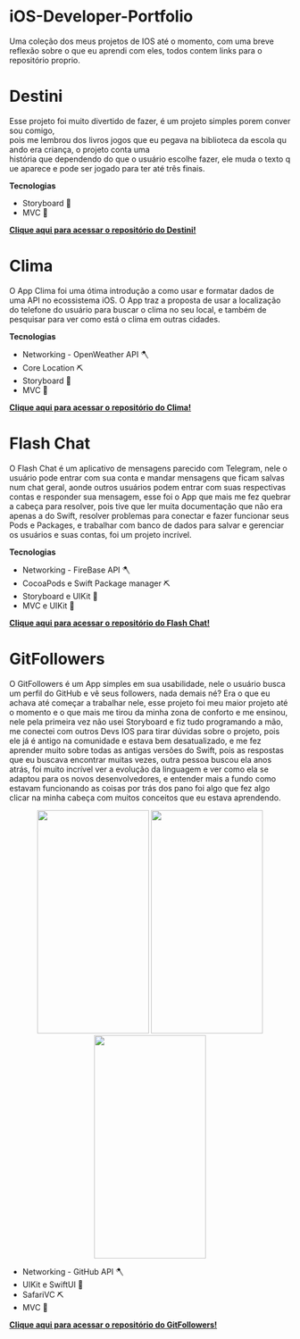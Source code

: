 # iOS-Developer-Portfolio


Uma coleção dos meus projetos de IOS até o momento, com uma breve reflexão sobre o que eu aprendi com eles, todos contem links para o repositório proprio.


# Destini
Esse projeto foi muito divertido de fazer, é um projeto simples porem conversou comigo, pois me lembrou dos livros jogos que eu pegava na biblioteca da escola quando era criança, o projeto conta uma história que dependendo do que o usuário escolhe fazer, ele muda o texto que aparece e pode ser jogado para ter até três finais.


**Tecnologias**

- Storyboard 🔧
- MVC 🔨

[**Clique aqui para acessar o repositório do Destini!**](https://github.com/mattprogm/Destini)

# Clima
O App Clima foi uma ótima introdução a como usar e formatar dados de uma API no ecossistema iOS. O App traz a proposta de usar a localização do telefone do usuário para buscar o clima no seu local, e também de pesquisar para ver como está o clima em outras cidades.


**Tecnologias**

- Networking - OpenWeather API 🪓
- Core Location ⛏️
- Storyboard 🔧
- MVC 🔨

[**Clique aqui para acessar o repositório do Clima!**](https://github.com/mattprogm/Clima)

# Flash Chat
O Flash Chat é um aplicativo de mensagens parecido com Telegram, nele o usuário pode entrar com sua conta e mandar mensagens que ficam salvas num chat geral, aonde outros usuários podem entrar com suas respectivas contas e responder sua mensagem, esse foi o App que mais me fez quebrar a cabeça para resolver, pois tive que ler muita documentação que não era apenas a do Swift, resolver problemas para conectar e fazer funcionar seus Pods e Packages, e trabalhar com banco de dados para salvar e gerenciar os usuários e suas contas, foi um projeto incrível.



**Tecnologias**

- Networking - FireBase API 🪓
- CocoaPods e Swift Package manager ⛏️
- Storyboard e UIKit 🔧
- MVC e UIKit 🔨

[**Clique aqui para acessar o repositório do Flash Chat!**](https://github.com/mattprogm/Flash-Chat-App)

# GitFollowers
O GitFollowers é um App simples em sua usabilidade, nele o usuário busca um perfil do GitHub e vê seus followers, nada demais né? Era o que eu achava até começar a trabalhar nele, esse projeto foi meu maior projeto até o momento e o que mais me tirou da minha zona de conforto e me ensinou, nele pela primeira vez não usei Storyboard e fiz tudo programando a mão, me conectei com outros Devs IOS para tirar dúvidas sobre o projeto, pois ele já é antigo na comunidade e estava bem desatualizado, e me fez aprender muito sobre todas as antigas versões do Swift, pois as respostas que eu buscava encontrar muitas vezes, outra pessoa buscou ela anos atrás, foi muito incrível ver a evolução da linguagem e ver como ela se adaptou para os novos desenvolvedores, e entender mais a fundo como estavam funcionando as coisas por trás dos pano foi algo que fez algo clicar na minha cabeça com muitos conceitos que eu estava aprendendo.

<p align="center">
  <img width="200" height = "400" src=[Simulator Screenshot - iPhone 15 Pro - 2024-09-30 at 07 27 10](https://github.com/user-attachments/assets/50d7343a-f978-436b-8f8a-52049c700884)/>
  <img width="200" height = "400" src=[Simulator Screenshot - iPhone 15 Pro - 2024-09-30 at 07 27 50](https://github.com/user-attachments/assets/a0178fff-9b6b-4654-91d6-550966598b91)/>
  <img width="200" height = "400" src=[Simulator Screenshot - iPhone 15 Pro - 2024-09-30 at 07 28 03](https://github.com/user-attachments/assets/b80d48b1-23cf-4245-a129-3e4d983a885e)/>
</p>



  
- Networking - GitHub API 🪓
- UIKit e SwiftUI 🔨
- SafariVC ⛏️
- MVC 🔧

[**Clique aqui para acessar o repositório do GitFollowers!**](https://github.com/mattprogm/GitFollowers)
